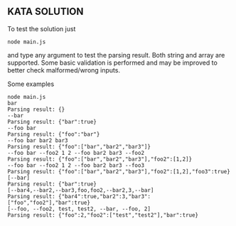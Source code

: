 
## KATA SOLUTION 

To test the solution just

```
node main.js
```

and type any argument to test the parsing result. Both string and array are supported. Some basic validation is performed and may be improved to better check malformed/wrong inputs. 

Some examples

```
node main.js
bar    
Parsing result: {}
--bar
Parsing result: {"bar":true}
--foo bar
Parsing result: {"foo":"bar"}
--foo bar bar2 bar3
Parsing result: {"foo":["bar","bar2","bar3"]}
--foo bar --foo2 1 2 --foo bar2 bar3 --foo2
Parsing result: {"foo":["bar","bar2","bar3"],"foo2":[1,2]}
--foo bar --foo2 1 2 --foo bar2 bar3 --foo3
Parsing result: {"foo":["bar","bar2","bar3"],"foo2":[1,2],"foo3":true}
[--bar]
Parsing result: {"bar":true}
[--bar4,--bar2,--bar3,foo,foo2,--bar2,3,--bar]
Parsing result: {"bar4":true,"bar2":3,"bar3":["foo","foo2"],"bar":true}
[--foo, --foo2, test, test2, --bar, --foo, 2]
Parsing result: {"foo":2,"foo2":["test","test2"],"bar":true}
```
